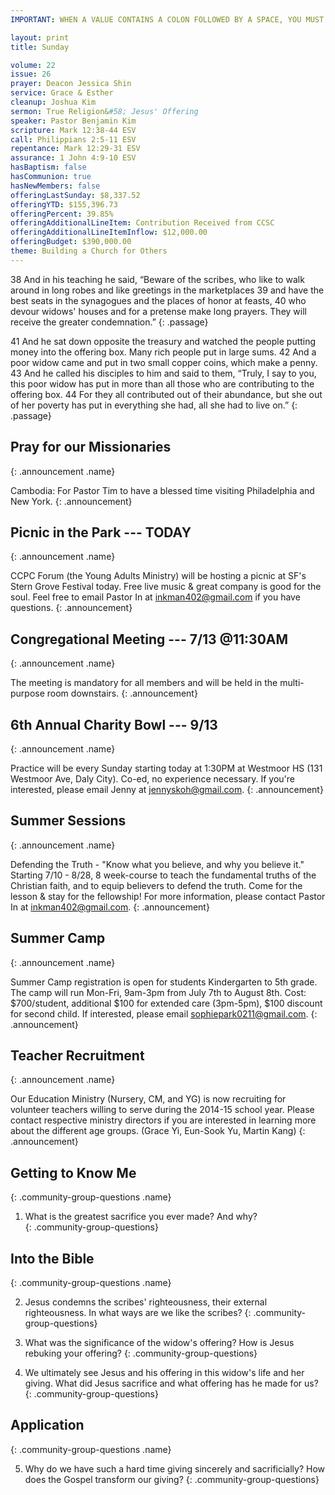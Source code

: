 ```yaml
---
IMPORTANT: WHEN A VALUE CONTAINS A COLON FOLLOWED BY A SPACE, YOU MUST USE &#58;

layout: print
title: Sunday

volume: 22
issue: 26
prayer: Deacon Jessica Shin
service: Grace & Esther
cleanup: Joshua Kim
sermon: True Religion&#58; Jesus' Offering
speaker: Pastor Benjamin Kim
scripture: Mark 12:38-44 ESV
call: Philippians 2:5-11 ESV
repentance: Mark 12:29-31 ESV
assurance: 1 John 4:9-10 ESV
hasBaptism: false
hasCommunion: true
hasNewMembers: false
offeringLastSunday: $8,337.52
offeringYTD: $155,396.73
offeringPercent: 39.85%
offeringAdditionalLineItem: Contribution Received from CCSC
offeringAdditionalLineItemInflow: $12,000.00
offeringBudget: $390,000.00
theme: Building a Church for Others
---
```


38 And in his teaching he said, “Beware of the scribes, who like to walk around in long robes and like greetings in the marketplaces 39 and have the best seats in the synagogues and the places of honor at feasts, 40 who devour widows' houses and for a pretense make long prayers. They will receive the greater condemnation.”
{: .passage}

41 And he sat down opposite the treasury and watched the people putting money into the offering box. Many rich people put in large sums. 42 And a poor widow came and put in two small copper coins, which make a penny. 43 And he called his disciples to him and said to them, “Truly, I say to you, this poor widow has put in more than all those who are contributing to the offering box. 44 For they all contributed out of their abundance, but she out of her poverty has put in everything she had, all she had to live on.”
{: .passage}



## Pray for our Missionaries
{: .announcement .name}

Cambodia: For Pastor Tim to have a blessed time visiting Philadelphia and New York.
{: .announcement}

## Picnic in the Park --- TODAY
{: .announcement .name}

CCPC Forum (the Young Adults Ministry) will be hosting a picnic at SF's Stern Grove Festival today. Free live music & great company is good for the soul. Feel free to email Pastor In at inkman402@gmail.com if you have questions.
{: .announcement}

## Congregational Meeting --- 7/13 @11:30AM
{: .announcement .name}

The meeting is mandatory for all members and will be held in the multi-purpose room downstairs.
{: .announcement}

## 6th Annual Charity Bowl --- 9/13
{: .announcement .name}

Practice will be every Sunday starting today at 1:30PM at Westmoor HS (131 Westmoor Ave, Daly City). Co-ed, no experience necessary. If you're interested, please email Jenny at jennyskoh@gmail.com.
{: .announcement}

## Summer Sessions
{: .announcement .name}

Defending the Truth - "Know what you believe, and why you believe it." Starting 7/10 - 8/28, 8 week-course to teach the fundamental truths of the Christian faith, and to equip believers to defend the truth. Come for the lesson & stay for the fellowship! For more information, please contact Pastor In at inkman402@gmail.com.
{: .announcement}

## Summer Camp
{: .announcement .name}

Summer Camp registration is open for students Kindergarten to 5th grade. The camp will run Mon-Fri, 9am-3pm from July 7th to August 8th. Cost: $700/student, additional $100 for extended care (3pm-5pm), $100 discount for second child. If interested, please email sophiepark0211@gmail.com.
{: .announcement}

## Teacher Recruitment
{: .announcement .name}

Our Education Ministry (Nursery, CM, and YG) is now recruiting for volunteer teachers willing to serve during the 2014-15 school year.  Please contact respective ministry directors if you are interested in learning more about the different age groups.  (Grace Yi, Eun-Sook Yu, Martin Kang)
{: .announcement}


## Getting to Know Me
{: .community-group-questions .name}

1) What is the greatest sacrifice you ever made? And why?  
{: .community-group-questions}

## Into the Bible
{: .community-group-questions .name}

2) Jesus condemns the scribes' righteousness, their external righteousness. In what ways are we like the scribes? 
{: .community-group-questions}

3) What was the significance of the widow's offering? How is Jesus rebuking your offering? 
{: .community-group-questions}

4) We ultimately see Jesus and his offering in this widow's life and her giving. What did Jesus sacrifice and what offering has he made for us?
{: .community-group-questions}

## Application
{: .community-group-questions .name}

5) Why do we have such a hard time giving sincerely and sacrificially? How does the Gospel transform our giving?
{: .community-group-questions}
